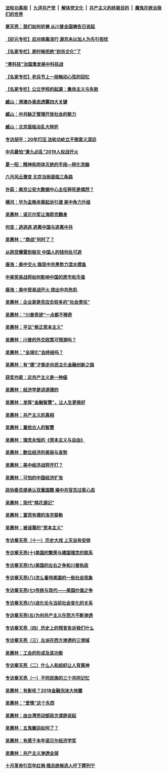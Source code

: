 ####  [法轮功真相](../../../../basic/blob/master/README.md?t=07080902) &nbsp;|&nbsp; [九评共产党](../../../../9ping.md/blob/master/README.md?t=07080902) &nbsp;|&nbsp; [解体党文化](../../../../jtdwh.md/blob/master/README.md?t=07080902)  &nbsp;|&nbsp; [共产主义的终极目的](../../../../gczydzjmd.md/blob/master/README.md?t=07080902) &nbsp;|&nbsp; [魔鬼在统治我们的世界](../../../../mgztzwmdsj.md/blob/master/README.md?t=07080902) 

#### [章天亮：我们如何祈祷 从川普全国祷告日说起](../pages/nsc423/n11944627.md?t=07080902) 

#### [【纪元专栏】应对病毒流行 渥京未以加人为先引担忧](../pages/nsc423/n11875714.md?t=07080902) 

#### [【名家专栏】是时候拒绝“封杀文化”了](../pages/nsc423/n11814093.md?t=07080902) 

#### [“黑科技”治国激发美中科技战](../pages/nsc423/n11638056.md?t=07080902) 

#### [【名家专栏】老兵节上一段触动心弦的回忆](../pages/nsc423/n11646016.md?t=07080902) 

#### [【名家专栏】公立学校的起源：集体主义与失败](../pages/nsc423/n11601833.md?t=07080902) 

#### [臧山：港澳办表态透露四大关键](../pages/nsc423/n11421628.md?t=07080902) 

#### [臧山：中共缺乏管理开放社会的能力](../pages/nsc423/n11407457.md?t=07080902) 

#### [臧山：北京面临治乱大转折](../pages/nsc423/n11406895.md?t=07080902) 

#### [专访胡平：20年打压 法轮功屹立不倒意义深远](../pages/nsc423/n11398800.md?t=07080902) 

#### [中共最怕“逢九必乱”2019人权战开火](../pages/nsc423/n11385248.md?t=07080902) 

#### [夏一阳：精神和肉体灭绝的手段—转化洗脑](../pages/nsc423/n11368250.md?t=07080902) 

#### [六月风云激变 北京当局面临三条路](../pages/nsc423/n11313668.md?t=07080902) 

#### [许茹：南京公安大数据中心主任猝死是偶然？](../pages/nsc423/n11064744.md?t=07080902) 

#### [横河：华为孟晚舟案起诉引渡 美中角力升级](../pages/nsc423/n11027230.md?t=07080902) 

#### [吴惠林：诺贝尔奖让海耶克翻身](../pages/nsc423/n10890049.md?t=07080902) 

#### [何坚：逃逃逃 逃离中国与逃离中共](../pages/nsc423/n10592891.md?t=07080902) 

#### [吴惠林：“商战”何时了？](../pages/nsc423/n10573558.md?t=07080902) 

#### [从网贷爆雷到股灾 中国人的钱何处可逃](../pages/nsc423/n10572800.md?t=07080902) 

#### [唐浩：美中交火 隐现中共黑势力混水摸鱼](../pages/nsc423/n10544040.md?t=07080902) 

#### [中美贸易战将如何影响中国的房市和币值](../pages/nsc423/n10543697.md?t=07080902) 

#### [唐浩：美中贸易战开火 烧出中共危机](../pages/nsc423/n10540126.md?t=07080902) 

#### [吴惠林：企业家是否应负较多的“社会责任”](../pages/nsc423/n10535022.md?t=07080902) 

#### [吴惠林：“川普奇迹”一点都不稀奇](../pages/nsc423/n10512808.md?t=07080902) 

#### [吴惠林：平议“修正资本主义”](../pages/nsc423/n10495724.md?t=07080902) 

#### [吴惠林：川普的外交政策可预测吗？](../pages/nsc423/n10462387.md?t=07080902) 

#### [吴惠林：“全球化”会终结吗？](../pages/nsc423/n10452838.md?t=07080902) 

#### [吴惠林：有“德”才能走向民主化金融创新之路](../pages/nsc423/n10432292.md?t=07080902) 

#### [获奖作家：这共产主义是一种癌](../pages/nsc423/n10431541.md?t=07080902) 

#### [吴惠林：经济学是讲道德的](../pages/nsc423/n10398014.md?t=07080902) 

#### [吴惠林：发挥“金融智慧”，让人生更美好](../pages/nsc423/n10375019.md?t=07080902) 

#### [吴惠林：共产主义的真相](../pages/nsc423/n10351394.md?t=07080902) 

#### [吴惠林：重拾古人的智慧](../pages/nsc423/n10337691.md?t=07080902) 

#### [吴惠林：理念永恒的《资本主义与自由》](../pages/nsc423/n10316274.md?t=07080902) 

#### [吴惠林：数位经济的美丽与哀愁](../pages/nsc423/n10292946.md?t=07080902) 

#### [吴惠林：美中经济战将开打？](../pages/nsc423/n10258825.md?t=07080902) 

#### [吴惠林：可怕的中国经济扩张](../pages/nsc423/n10219147.md?t=07080902) 

#### [政协委员提承认双重国籍 揭中共官员过客心态](../pages/nsc423/n10208809.md?t=07080902) 

#### [吴惠林：现代“桃花源记”](../pages/nsc423/n10185234.md?t=07080902) 

#### [吴惠林：富而有德的洛克斐勒](../pages/nsc423/n10142264.md?t=07080902) 

#### [吴惠林：被诬蔑的“资本主义”](../pages/nsc423/n10124816.md?t=07080902) 

#### [专访章天亮（十一）历史大戏 上天自有安排](../pages/nsc423/n10094905.md?t=07080902) 

#### [专访章天亮(十)美国的繁荣与建国理念的联系](../pages/nsc423/n10094899.md?t=07080902) 

#### [专访章天亮(九)美国的左右之争和川普执政](../pages/nsc423/n10094889.md?t=07080902) 

#### [专访章天亮(八)怎么看待美国的一些社会现象](../pages/nsc423/n10094857.md?t=07080902) 

#### [专访章天亮(七)传统与现代——美国价值之争](../pages/nsc423/n10093140.md?t=07080902) 

#### [专访章天亮(六)进化论与当前社会变化的关系](../pages/nsc423/n10092036.md?t=07080902) 

#### [专访章天亮(五)为何共产主义在西方不断渗透](../pages/nsc423/n10083620.md?t=07080902) 

#### [专访章天亮（四）历史上的预言告诉我们什么](../pages/nsc423/n10083606.md?t=07080902) 

#### [专访章天亮（三）左派在西方渗透的三领域](../pages/nsc423/n10081115.md?t=07080902) 

#### [吴惠林：工会的形成及其功能](../pages/nsc423/n10080633.md?t=07080902) 

#### [专访章天亮（二）什么人和组织让人背离神](../pages/nsc423/n10076637.md?t=07080902) 

#### [专访章天亮（一）不同民族的三个共同记忆](../pages/nsc423/n10074188.md?t=07080902) 

#### [吴惠林：有影呒？2018金融泡沫大地震](../pages/nsc423/n10040534.md?t=07080902) 

#### [吴惠林：“爱情”这个东西](../pages/nsc423/n10019423.md?t=07080902) 

#### [吴惠林：由台湾劳动部政次请辞说起](../pages/nsc423/n9979679.md?t=07080902) 

#### [吴惠林：五鬼搬运如何了？](../pages/nsc423/n9925338.md?t=07080902) 

#### [吴惠林：有感于本年诺贝尔经济学奖](../pages/nsc423/n9871883.md?t=07080902) 

#### [吴惠林：共产主义渗透全球](../pages/nsc423/n9812748.md?t=07080902) 

#### [十月革命引百年红祸 俄总统候选人吁下葬列宁](../pages/nsc423/n9810182.md?t=07080902) 

